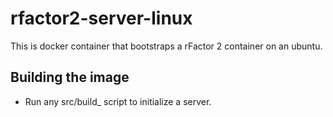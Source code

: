 # rfactor2-server-linux

This is docker container that bootstraps a rFactor 2 container on an ubuntu.

## Building the image

- Run any src/build_ script to initialize a server.
